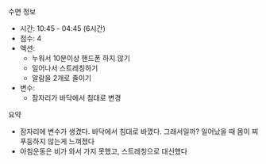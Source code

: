수면 정보
- 시간: 10:45 - 04:45 (6시간)
- 점수: 4
- 액션: 
   - 누워서 10분이상 핸드폰 하지 않기
   - 일어나서 스트레칭하기
   - 알람을 2개로 줄이기
- 변수: 
   - 잠자리가 바닥에서 침대로 변경

요약
- 잠자리에 변수가 생겼다. 바닥에서 침대로 바꼈다. 그래서일까? 일어났을 때 몸이 찌푸둥하지 않는게 느껴졌다
- 아침운동은 비가 와서 가지 못했고, 스트레칭으로 대신했다